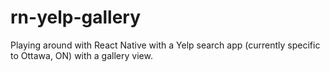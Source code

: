 # rn-yelp-gallery

Playing around with React Native with a Yelp search app (currently specific to Ottawa, ON) with a gallery view.
